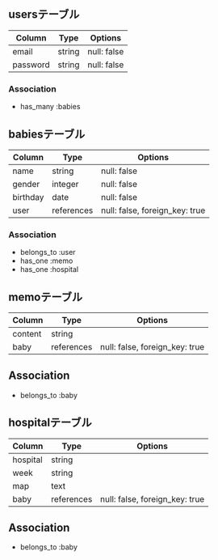 ## usersテーブル

| Column    | Type   | Options     |
| --------- | ------ | ----------- |
| email     | string | null: false |
| password  | string | null: false |

### Association
- has_many :babies


## babiesテーブル

| Column   | Type       | Options                        |
| -------- | ---------- | ------------------------------ |
| name     | string     | null: false                    |
| gender   | integer    | null: false                    |
| birthday | date       | null: false                    |
| user     | references | null: false, foreign_key: true |

### Association
- belongs_to :user
- has_one :memo
- has_one :hospital


## memoテーブル

| Column   | Type       | Options                        |
| -------- | ---------- | ------------------------------ |
| content  | string     |                                |
| baby     | references | null: false, foreign_key: true |

## Association
- belongs_to :baby


## hospitalテーブル

| Column   | Type       | Options                        |
| -------- | ---------- | ------------------------------ |
| hospital | string     |                                |
| week     | string     |                                |
| map      | text       |                                |
| baby     | references | null: false, foreign_key: true |

## Association
- belongs_to :baby